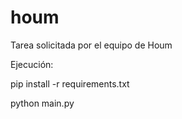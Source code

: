 # houm

Tarea solicitada por el equipo de Houm

Ejecución:

pip install -r requirements.txt


python main.py
